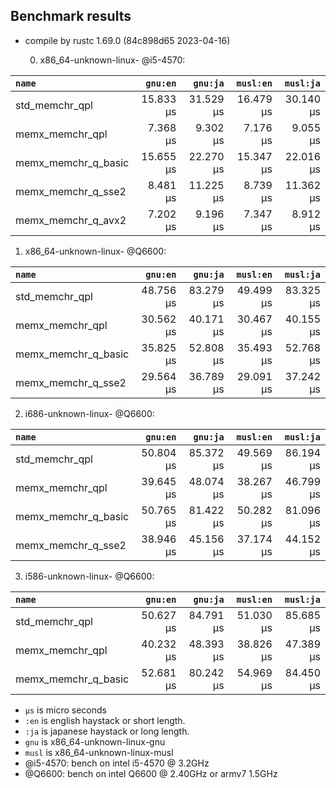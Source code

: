 ## Benchmark results

- compile by rustc 1.69.0 (84c898d65 2023-04-16)

  0. x86_64-unknown-linux- @i5-4570:

|         `name`          |  `gnu:en`   |  `gnu:ja`   |  `musl:en`  |  `musl:ja`  |
|:------------------------|------------:|------------:|------------:|------------:|
| std_memchr_qpl          |   15.833 µs |   31.529 µs |   16.479 µs |   30.140 µs |
| memx_memchr_qpl         |    7.368 µs |    9.302 µs |    7.176 µs |    9.055 µs |
| memx_memchr_q_basic     |   15.655 µs |   22.270 µs |   15.347 µs |   22.016 µs |
| memx_memchr_q_sse2      |    8.481 µs |   11.225 µs |    8.739 µs |   11.362 µs |
| memx_memchr_q_avx2      |    7.202 µs |    9.196 µs |    7.347 µs |    8.912 µs |

  1. x86_64-unknown-linux- @Q6600:

|         `name`          |  `gnu:en`   |  `gnu:ja`   |  `musl:en`  |  `musl:ja`  |
|:------------------------|------------:|------------:|------------:|------------:|
| std_memchr_qpl          |   48.756 µs |   83.279 µs |   49.499 µs |   83.325 µs |
| memx_memchr_qpl         |   30.562 µs |   40.171 µs |   30.467 µs |   40.155 µs |
| memx_memchr_q_basic     |   35.825 µs |   52.808 µs |   35.493 µs |   52.768 µs |
| memx_memchr_q_sse2      |   29.564 µs |   36.789 µs |   29.091 µs |   37.242 µs |

  2. i686-unknown-linux- @Q6600:

|         `name`          |  `gnu:en`   |  `gnu:ja`   |  `musl:en`  |  `musl:ja`  |
|:------------------------|------------:|------------:|------------:|------------:|
| std_memchr_qpl          |   50.804 µs |   85.372 µs |   49.569 µs |   86.194 µs |
| memx_memchr_qpl         |   39.645 µs |   48.074 µs |   38.267 µs |   46.799 µs |
| memx_memchr_q_basic     |   50.765 µs |   81.422 µs |   50.282 µs |   81.096 µs |
| memx_memchr_q_sse2      |   38.946 µs |   45.156 µs |   37.174 µs |   44.152 µs |

  3. i586-unknown-linux- @Q6600:

|         `name`          |  `gnu:en`   |  `gnu:ja`   |  `musl:en`  |  `musl:ja`  |
|:------------------------|------------:|------------:|------------:|------------:|
| std_memchr_qpl          |   50.627 µs |   84.791 µs |   51.030 µs |   85.685 µs |
| memx_memchr_qpl         |   40.232 µs |   48.393 µs |   38.826 µs |   47.389 µs |
| memx_memchr_q_basic     |   52.681 µs |   80.242 µs |   54.969 µs |   84.450 µs |

- `µs` is micro seconds
- `:en` is english haystack or short length.
- `:ja` is japanese haystack or long length.
- `gnu` is x86_64-unknown-linux-gnu
- `musl` is x86_64-unknown-linux-musl
- @i5-4570: bench on intel i5-4570 @ 3.2GHz
- @Q6600: bench on intel Q6600 @ 2.40GHz or armv7 1.5GHz
